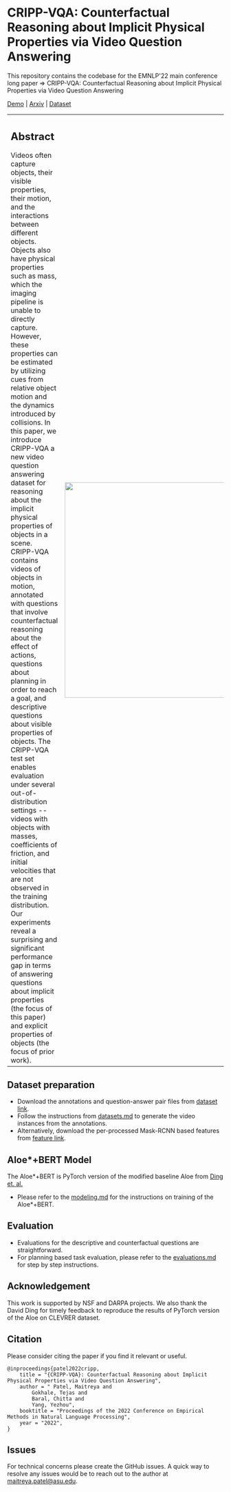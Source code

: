 
# CRIPP-VQA: Counterfactual Reasoning about Implicit Physical Properties via Video Question Answering
This repository contains the codebase for the EMNLP'22 main conference long paper => CRIPP-VQA: Counterfactual Reasoning about Implicit Physical Properties via Video Question Answering

[Demo](https://maitreyapatel.com/CRIPP-VQA/) | [Arxiv](https://maitreyapatel.com/CRIPP-VQA/) | [Dataset](https://maitreyapatel.com/CRIPP-VQA/) 

<table border="0" style="width:100%">
 <tr>
    <td style="width:60%">
    <h2><b>Abstract</b></h2>
    Videos often capture objects, their visible properties, their motion, and the interactions between different objects. Objects also have physical properties such as mass, which the imaging pipeline is unable to directly capture. However, these properties can be estimated by utilizing cues from relative object motion and the dynamics introduced by collisions. In this paper, we introduce CRIPP-VQA a new video question answering dataset for reasoning about the implicit physical properties of objects in a scene. CRIPP-VQA contains videos of objects in motion, annotated with questions that involve counterfactual reasoning about the effect of actions, questions about planning in order to reach a goal, and descriptive questions about visible properties of objects. The CRIPP-VQA test set enables evaluation under several out-of-distribution settings -- videos with objects with masses, coefficients of friction, and initial velocities that are not observed in the training distribution. Our experiments reveal a surprising and significant performance gap in terms of answering questions about implicit properties (the focus of this paper) and explicit properties of objects (the focus of prior work).
    </td>
    <td style="width:40%">
        <div  align="center">
            <img src="tmp/cripp_main_fig.png" width="500px"/>
        </div>
    </td>
 </tr>
</table>


## Dataset preparation
* Download the annotations and question-answer pair files from [dataset link](https://maitreyapatel.com/CRIPP-VQA/#dataset).
* Follow the instructions from [datasets.md](dataset/datasets.md) to generate the video instances from the annotations. 
* Alternatively, download the per-processed Mask-RCNN based features from  [feature link](https://maitreyapatel.com/CRIPP-VQA/#dataset).

## Aloe*+BERT Model
The Aloe*+BERT is PyTorch version of the modified baseline Aloe from [Ding et. al.](https://openreview.net/forum?id=lHmhW2zmVN)

* Please refer to the [modeling.md](Aloe-star/README.md) for the instructions on training of the Aloe*+BERT.

## Evaluation
* Evaluations for the descriptive and counterfactual questions are straightforward.
* For planning based task evaluation, please refer to the [evaluations.md](evaluation/evaluations.md) for step by step instructions.

## Acknowledgement
This work is supported by NSF and DARPA projects. We also thank the David Ding for timely feedback to reproduce the results of PyTorch version of the Aloe on CLEVRER dataset. 

## Citation
Please consider citing the paper if you find it relevant or useful. 
```
@inproceedings{patel2022cripp,
    title = "{CRIPP-VQA}: Counterfactual Reasoning about Implicit Physical Properties via Video Question Answering",
    author = " Patel, Maitreya and 
        Gokhale, Tejas and 
        Baral, Chitta and
        Yang, Yezhou",
    booktitle = "Proceedings of the 2022 Conference on Empirical Methods in Natural Language Processing",
    year = "2022",
}
```

## Issues
For technical concerns please create the GitHub issues. A quick way to resolve any issues would be to reach out to the author at [maitreya.patel@asu.edu](mailto:maitreya.patel@asu.edu).